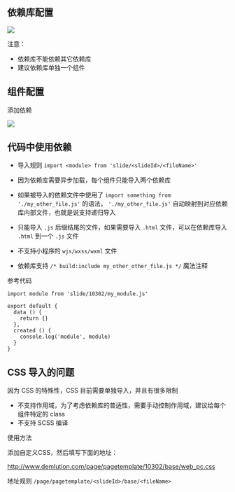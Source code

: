 

## 依赖库配置

![ ](https://s2.d2scdn.com/2018/03/12/Fisc3qh3Y1Z_DcDr9NhRuoNmJgIk.png)

注意：

- 依赖库不能依赖其它依赖库
- 建议依赖库单独一个组件


## 组件配置

添加依赖

![ ](https://s2.d2scdn.com/2018/03/12/FrjCxXNp-Ft-CpsN1f5NuhI_dGAa.png)

## 代码中使用依赖

- 导入规则 `import <module> from 'slide/<slideId>/<fileName>'`
- 因为依赖库需要异步加载，每个组件只能导入两个依赖库
- 如果被导入的依赖文件中使用了 `import something from './my_other_file.js'` 的语法，
`'./my_other_file.js'` 自动映射到对应依赖库内部文件，也就是说支持递归导入
- 只能导入 `.js` 后缀结尾的文件，如果需要导入 `.html` 文件，可以在依赖库导入 `.html` 到一个 `.js` 文件

- 不支持小程序的 `wjs/wxss/wxml` 文件
- 依赖库支持 `/* build:include my_other_other_file.js */` 魔法注释

参考代码

```
import module from 'slide/10302/my_module.js'

export default {
  data () {
    return {}
  },
  created () {
    console.log('module', module)
  }
}
```

## CSS 导入的问题

因为 CSS 的特殊性，CSS 目前需要单独导入，并且有很多限制

- 不支持作用域，为了考虑依赖库的普适性，需要手动控制作用域，建议给每个组件特定的 class
- 不支持 SCSS 编译

使用方法

添加自定义CSS，然后填写下面的地址：

http://www.demlution.com/page/pagetemplate/10302/base/web_pc.css

地址规则 `/page/pagetemplate/<slideId>/base/<fileName>`
